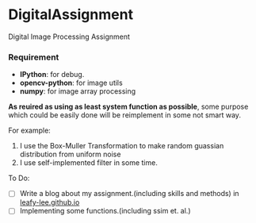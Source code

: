 # DigitalAssignment
 Digital Image Processing Assignment

### Requirement
- **IPython**: for debug.
- **opencv-python**: for image utils
- **numpy**: for image array processing

**As reuired as using as least system function as possible**, some purpose which could be easily done will be reimplement in some not smart way.

For example:
1. I use the Box-Muller Transformation to make random guassian distribution from uniform noise
2. I use self-implemented filter in some time.

To Do:
- [ ] Write a blog about my assignment.(including skills and methods) in [leafy-lee.github.io](https://leafy-lee.github.io/)
- [ ] Implementing some functions.(including ssim et. al.)
